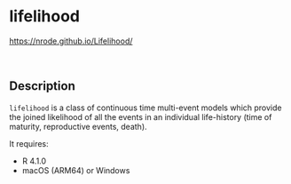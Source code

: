 # lifelihood

https://nrode.github.io/Lifelihood/

<br>

## Description

`lifelihood` is a class of continuous time multi-event models which provide the joined likelihood of all the events in an individual life-history (time of maturity, reproductive events, death).

It requires:

- R 4.1.0
- macOS (ARM64) or Windows

<br>
